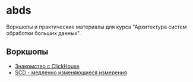 # abds

Воркшопы и практические материалы для курса "Архитектура систем обработки больших данных".

## Воркшопы

- [Знакомство c ClickHouse](/workshops/02-clickhouse-intro/)
- [SCD - медленно изменяющиеся измерения](/workshops/03-scd/)
